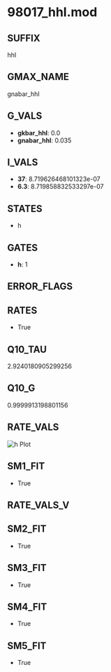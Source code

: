 # 98017_hhI.mod

## SUFFIX

hhI

## GMAX_NAME

gnabar_hhI

## G_VALS

- **gkbar_hhI**: 0.0
- **gnabar_hhI**: 0.035

## I_VALS

- **37**: 8.719626468101323e-07
- **6.3**: 8.719858832533297e-07

## STATES

- h

## GATES

- **h**: 1

## ERROR_FLAGS


## RATES

- True

## Q10_TAU

2.9240180905299256

## Q10_G

0.9999913198801156

## RATE_VALS

![h Plot](/Users/pbozelos/Dropbox/icg-Chai-Panos/supermodels/output_markdown_files/Na/98017_hhI.mod/images/h.png)

## SM1_FIT

- True

## RATE_VALS_V

## SM2_FIT

- True

## SM3_FIT

- True

## SM4_FIT

- True

## SM5_FIT

- True

